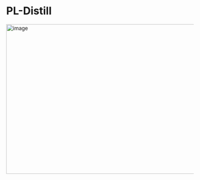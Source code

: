 # PL-Distill
<img width="515" height="403" alt="image" src="https://github.com/user-attachments/assets/ff810d7b-8258-42e5-a1e9-4b7cd8033c4b" />
